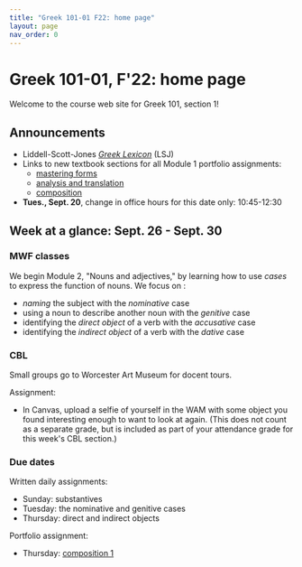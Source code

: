 ```yaml
---
title: "Greek 101-01 F22: home page"
layout: page
nav_order: 0
---
```




# Greek 101-01, F'22: home page

Welcome to the course web site for Greek 101, section 1! 


## Announcements


- Liddell-Scott-Jones *[Greek Lexicon](http://folio2.furman.edu/lsj/)* (LSJ)
- Links to new textbook sections for all Module 1 portfolio assignments:
    - [mastering forms](https://hellenike.github.io/textbook/practice/module1/portfolio/mastery/)
    - [analysis and translation](https://hellenike.github.io/textbook/practice/module1/portfolio/reading/)
    - [composition](https://hellenike.github.io/textbook/practice/module1/portfolio/composition/)
- **Tues., Sept. 20**, change in office hours for this date only: 10:45-12:30


## Week at a glance: Sept. 26 - Sept. 30 


### MWF classes

We begin Module 2, "Nouns and adjectives," by learning how to use *cases* to express the function of nouns.  We focus on :

- *naming* the subject with the *nominative* case
- using a noun to describe another noun with the *genitive* case
- identifying the *direct object* of a verb with the *accusative* case
- identifying the *indirect object* of a verb with the *dative* case

### CBL

Small groups go to Worcester Art Museum for docent tours.

Assignment:


- In Canvas, upload a selfie of yourself in the WAM with some object you found interesting enough to want to look at again.  (This does not count as a separate grade, but is included as part of your attendance grade for this week's CBL section.)

### Due dates


Written daily assignments: 

- Sunday: substantives
- Tuesday: the nominative and genitive cases
- Thursday: direct and indirect objects


Portfolio assignment:

- Thursday: [composition 1](https://hellenike.github.io/textbook/practice/module1/portfolio/composition/) 

